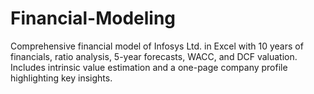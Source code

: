 # Financial-Modeling
Comprehensive financial model of Infosys Ltd. in Excel with 10 years of financials, ratio analysis, 5-year forecasts, WACC, and DCF valuation. Includes intrinsic value estimation and a one-page company profile highlighting key insights.
